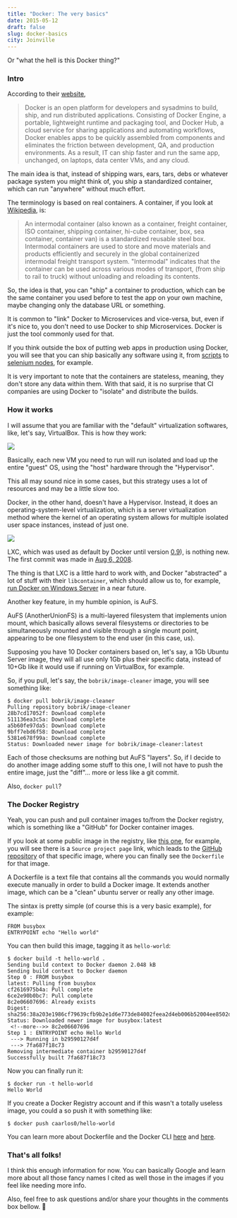 ```yaml
---
title: "Docker: The very basics"
date: 2015-05-12
draft: false
slug: docker-basics
city: Joinville
---
```


Or "what the hell is this Docker thing?"

### Intro

According to their [website](https://www.docker.com/),

> Docker is an open platform for developers and sysadmins to build, ship, and run distributed applications. Consisting of Docker Engine, a portable, lightweight runtime and packaging tool, and Docker Hub, a cloud service for sharing applications and automating workflows, Docker enables apps to be quickly assembled from components and eliminates the friction between development, QA, and production environments. As a result, IT can ship faster and run the same app, unchanged, on laptops, data center VMs, and any cloud.

The main idea is that, instead of shipping wars, ears, tars, debs or whatever package system you might think of, you ship a standardized container, which can run "anywhere" without much effort.

The terminology is based on real containers. A container, if you look at [Wikipedia](http://en.wikipedia.org/wiki/Intermodal_container), is:

> An intermodal container (also known as a container, freight container, ISO container, shipping container, hi-cube container, box, sea container, container van) is a standardized reusable steel box. Intermodal containers are used to store and move materials and products efficiently and securely in the global containerized intermodal freight transport system. "Intermodal" indicates that the container can be used across various modes of transport, (from ship to rail to truck) without unloading and reloading its contents.

So, the idea is that, you can "ship" a container to production, which can be the same container you used before to test the app on your own machine, maybe changing only the database URL or something.

It is common to "link" Docker to Microservices and vice-versa, but, even if it's nice to, you don't need to use Docker to ship Microservices. Docker is just the tool commonly used for that.

If you think outside the box of putting web apps in production using Docker, you will see that you can ship basically any software using it, from [scripts](https://github.com/bobrik/docker-image-cleaner) to
[selenium nodes](https://github.com/SeleniumHQ/docker-selenium), for example. 

It is very important to note that the containers are stateless, meaning, they don't store any data within them. With that said, it is no surprise that CI companies are using Docker to "isolate" and distribute the builds.

### How it works

I will assume that you are familiar with the "default" virtualization softwares, like, let's say, VirtualBox. This is how they work:

![](/public/images/docker-basics/f468d0d9-51d2-40ce-bb5f-0defd407c955.png)

Basically, each new VM you need to run will run isolated and load up the entire "guest" OS, using the "host" hardware through the "Hypervisor".

This all may sound nice in some cases, but this strategy uses a lot of resources and may be a little slow too.

Docker, in the other hand, doesn't have a Hypervisor. Instead, it does an operating-system-level virtualization, which is a server virtualization method where the kernel of an operating system allows for multiple isolated user space instances, instead of just one.

![](/public/images/docker-basics/13400398-9f3b-4d77-a473-f0f7f83829ea.png)

LXC, which was used as default by Docker until version [0.9](https://blog.docker.com/2014/03/docker-0-9-introducing-execution-drivers-and-libcontainer/)), is nothing new. The first commit was made in [Aug 6, 2008](https://github.com/lxc/lxc/commit/5e97c3fcce787a5bc0f8ceef43aa3e05195b480a).

The thing is that LXC is a little hard to work with, and Docker "abstracted" a lot of stuff with their `libcontainer`, which should allow us to, for example, [run Docker on Windows Server](http://www.pcworld.com/article/2834132/microsoft-to-bring-docker-to-windows-server.html) in a near future.

Another key feature, in my humble opinion, is AuFS. 

AuFS (AnotherUnionFS) is a multi-layered filesystem that implements union mount, which basically allows several filesystems or directories to be simultaneously mounted and visible through a single mount point, appearing to be one filesystem to the end user (in this case, us).

Supposing you have 10 Docker containers based on, let's say, a 1Gb Ubuntu Server image, they will all use only 1Gb plus their specific data, instead of 10+Gb like it would use if running on VirtualBox, for  example.

So, if you pull, let's say, the `bobrik/image-cleaner` image, you will see something like:

```shell
$ docker pull bobrik/image-cleaner
Pulling repository bobrik/image-cleaner
28b7cd17052f: Download complete
511136ea3c5a: Download complete
a5b60fe97da5: Download complete
9bff7ebd6f58: Download complete
5381e678f99a: Download complete
Status: Downloaded newer image for bobrik/image-cleaner:latest
```

Each of those checksums are nothing but AuFS "layers". So, if I decide to do another image adding some stuff to this one, I will not have to push the entire image, just the "diff"… more or less like a git  commit.

Also, `docker pull`?

### The Docker Registry

Yeah, you can push and pull container images to/from the Docker registry, which is something like a "GitHub" for Docker container images.

If you look at some public image in the registry, like [this one](https://registry.hub.docker.com/u/bobrik/image-cleaner/), for example, you will see there is a `Source project page` link, which leads to the [GitHub repository](https://github.com/bobrik/docker-image-cleaner) of that specific image, where you can finally see the `Dockerfile` for that image.

A Dockerfile is a text file that contains all the commands you would normally execute manually in order to build a Docker image. It extends another image, which can be a "clean" ubuntu server or really any other image.

The sintax is pretty simple (of course this is a very basic example), for example:

```docker
FROM busybox
ENTRYPOINT echo "Hello world"
```

You can then build this image, tagging it as `hello-world`:

```shell
$ docker build -t hello-world .
Sending build context to Docker daemon 2.048 kB
Sending build context to Docker daemon
Step 0 : FROM busybox
latest: Pulling from busybox
cf2616975b4a: Pull complete
6ce2e90b0bc7: Pull complete
8c2e06607696: Already exists
Digest: sha256:38a203e1986cf79639cfb9b2e1d6e773de84002feea2d4eb006b52004ee8502d
Status: Downloaded newer image for busybox:latest
 <!--more-->> 8c2e06607696
Step 1 : ENTRYPOINT echo Hello World
 ---> Running in b29590127d4f
 ---> 7fa687f18c73
Removing intermediate container b29590127d4f
Successfully built 7fa687f18c73
```

Now you can finally run it:

```shell
$ docker run -t hello-world
Hello World
```

If you create a Docker Registry account and if this wasn't a totally useless image, you could a so push it with something like:

```shell
$ docker push caarlos0/hello-world
```

You can learn more about Dockerfile and the Docker CLI [here](https://docs.docker.com/engine/reference/builder/) and [here](https://docs.docker.com/engine/reference/commandline/).

### That's all folks!

I think this enough information for now. You can basically Google and learn more about all those fancy names I cited as well those in the images if you feel like needing more info.

Also, feel free to ask questions and/or share your thoughts in the comments box bellow. 🍻